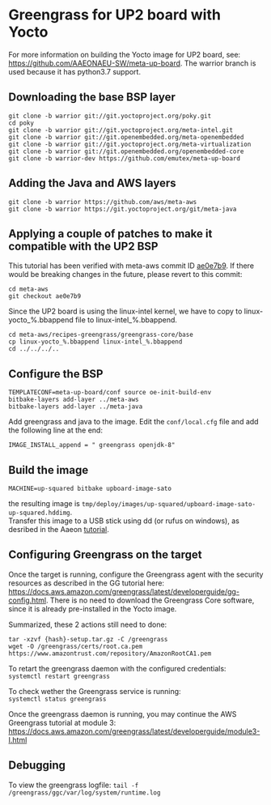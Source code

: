 # Greengrass for UP2 board with Yocto

For more information on building the Yocto image for UP2 board, see:  https://github.com/AAEONAEU-SW/meta-up-board. The warrior branch is used because it has python3.7 support.


## Downloading the base BSP layer

```
git clone -b warrior git://git.yoctoproject.org/poky.git
cd poky
git clone -b warrior git://git.yoctoproject.org/meta-intel.git
git clone -b warrior git://git.openembedded.org/meta-openembedded 
git clone -b warrior git://git.yoctoproject.org/meta-virtualization
git clone -b warrior git://git.openembedded.org/openembedded-core
git clone -b warrior-dev https://github.com/emutex/meta-up-board
```

## Adding the Java and AWS layers

```
git clone -b warrior https://github.com/aws/meta-aws
git clone -b warrior https://git.yoctoproject.org/git/meta-java
```

## Applying a couple of patches to make it compatible with the UP2 BSP

This tutorial has been verified with meta-aws commit ID [ae0e7b9](https://github.com/aws/meta-aws/commit/ae0e7b993f0a654404ab02ca2f04a0465b54a947). If there would be breaking changes in the future, please revert to this commit:
```
cd meta-aws
git checkout ae0e7b9
```

Since the UP2 board is using the linux-intel kernel, we have to copy to linux-yocto_%.bbappend file to linux-intel_%.bbappend.
```
cd meta-aws/recipes-greengrass/greengrass-core/base
cp linux-yocto_%.bbappend linux-intel_%.bbappend
cd ../../../..
```

## Configure the BSP

```
TEMPLATECONF=meta-up-board/conf source oe-init-build-env
bitbake-layers add-layer ../meta-aws
bitbake-layers add-layer ../meta-java
```

Add greengrass and java to the image.
Edit the `conf/local.cfg` file and add the following line at the end:
```
IMAGE_INSTALL_append = " greengrass openjdk-8"
```

## Build the image
```
MACHINE=up-squared bitbake upboard-image-sato
```
the resulting image is `tmp/deploy/images/up-squared/upboard-image-sato-up-squared.hddimg`.  
Transfer this image to a USB stick using dd (or rufus on windows), as desribed in the Aaeon [tutorial](https://github.com/AAEONAEU-SW/meta-up-board).

## Configuring Greengrass on the target
Once the target is running, configure the Greengrass agent with the security resources as described in the GG tutorial here: https://docs.aws.amazon.com/greengrass/latest/developerguide/gg-config.html. There is no need to download the Greengrass Core software, since it is already pre-installed in the Yocto image.  


Summarized, these 2 actions still need to done:
```
tar -xzvf {hash}-setup.tar.gz -C /greengrass
wget -O /greengrass/certs/root.ca.pem https://www.amazontrust.com/repository/AmazonRootCA1.pem
```

To retart the greengrass daemon with the configured credentials:  
`systemctl restart greengrass`

To check wether the Greengrass service is running:  
`systemctl status greengrass`

Once the greengrass daemon is running, you may continue the AWS Greengrass tutorial at module 3: https://docs.aws.amazon.com/greengrass/latest/developerguide/module3-I.html

## Debugging

To view the greengrass logfile: `tail -f /greengrass/ggc/var/log/system/runtime.log`
